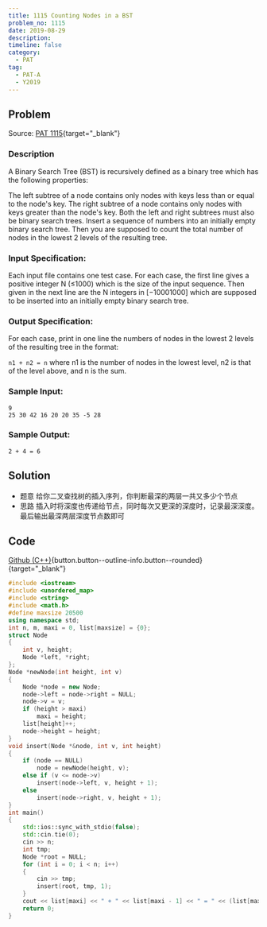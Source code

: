 ```yaml
---
title: 1115 Counting Nodes in a BST
problem_no: 1115
date: 2019-08-29
description: 
timeline: false
category:
  - PAT
tag:
  - PAT-A
  - Y2019
---
```


<!--more-->

## Problem

Source: [PAT 1115](){target="_blank"}

### Description

A Binary Search Tree (BST) is recursively defined as a binary tree which has the following properties:

The left subtree of a node contains only nodes with keys less than or equal to the node's key. The right subtree of a
node contains only nodes with keys greater than the node's key. Both the left and right subtrees must also be binary
search trees. Insert a sequence of numbers into an initially empty binary search tree. Then you are supposed to count
the total number of nodes in the lowest 2 levels of the resulting tree.

### Input Specification:

Each input file contains one test case. For each case, the first line gives a positive integer N (≤1000) which is the
size of the input sequence. Then given in the next line are the N integers in [−10001000] which are supposed to be
inserted into an initially empty binary search tree.

### Output Specification:

For each case, print in one line the numbers of nodes in the lowest 2 levels of the resulting tree in the format:

`n1 + n2 = n`
where n1 is the number of nodes in the lowest level, n2 is that of the level above, and n is the sum.

### Sample Input:

```
9
25 30 42 16 20 20 35 -5 28
```

### Sample Output:

```
2 + 4 = 6
```

## Solution

- 题意 给你二叉查找树的插入序列，你判断最深的两层一共又多少个节点
- 思路 插入时将深度也传递给节点，同时每次又更深的深度时，记录最深深度。最后输出最深两层深度节点数即可

## Code

[Github (C++)](https://github.com/Alomerry/algorithm/blob/master/pat/a/){button.button--outline-info.button--rounded}{target="_blank"}


```cpp
#include <iostream>
#include <unordered_map>
#include <string>
#include <math.h>
#define maxsize 20500
using namespace std;
int n, m, maxi = 0, list[maxsize] = {0};
struct Node
{
    int v, height;
    Node *left, *right;
};
Node *newNode(int height, int v)
{
    Node *node = new Node;
    node->left = node->right = NULL;
    node->v = v;
    if (height > maxi)
        maxi = height;
    list[height]++;
    node->height = height;
}
void insert(Node *&node, int v, int height)
{
    if (node == NULL)
        node = newNode(height, v);
    else if (v <= node->v)
        insert(node->left, v, height + 1);
    else
        insert(node->right, v, height + 1);
}
int main()
{
    std::ios::sync_with_stdio(false);
    std::cin.tie(0);
    cin >> n;
    int tmp;
    Node *root = NULL;
    for (int i = 0; i < n; i++)
    {
        cin >> tmp;
        insert(root, tmp, 1);
    }
    cout << list[maxi] << " + " << list[maxi - 1] << " = " << (list[maxi] + list[maxi - 1]);
    return 0;
}
```
